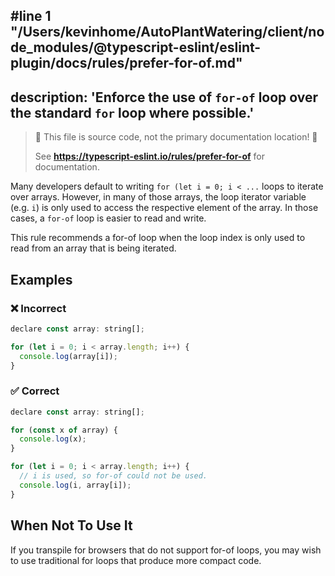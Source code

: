 #line 1 "/Users/kevinhome/AutoPlantWatering/client/node_modules/@typescript-eslint/eslint-plugin/docs/rules/prefer-for-of.md"
---
description: 'Enforce the use of `for-of` loop over the standard `for` loop where possible.'
---

> 🛑 This file is source code, not the primary documentation location! 🛑
>
> See **https://typescript-eslint.io/rules/prefer-for-of** for documentation.

Many developers default to writing `for (let i = 0; i < ...` loops to iterate over arrays.
However, in many of those arrays, the loop iterator variable (e.g. `i`) is only used to access the respective element of the array.
In those cases, a `for-of` loop is easier to read and write.

This rule recommends a for-of loop when the loop index is only used to read from an array that is being iterated.

## Examples

<!--tabs-->

### ❌ Incorrect

```js
declare const array: string[];

for (let i = 0; i < array.length; i++) {
  console.log(array[i]);
}
```

### ✅ Correct

```js
declare const array: string[];

for (const x of array) {
  console.log(x);
}

for (let i = 0; i < array.length; i++) {
  // i is used, so for-of could not be used.
  console.log(i, array[i]);
}
```

## When Not To Use It

If you transpile for browsers that do not support for-of loops, you may wish to use traditional for loops that produce more compact code.
